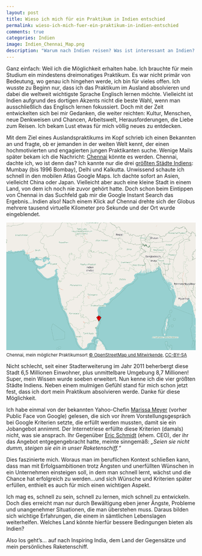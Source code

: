 ```yaml
---
layout: post
title: Wieso ich mich für ein Praktikum in Indien entschied
permalink: wieso-ich-mich-fuer-ein-praktikum-in-indien-entschied
comments: true
categories: Indien
image: Indien_Chennai_Map.png
description: "Warum nach Indien reisen? Was ist interessant an Indien? In diesem Beitrag findet man die Antwort auf die Frage, warum ich mich für ein Praktikum in Indien entschieden habe."
---
```


<p>Ganz einfach: Weil ich die Möglichkeit erhalten habe. Ich brauchte für mein Studium ein mindestens dreimonatiges Praktikum. Es war nicht primär von Bedeutung, wo genau ich hingehen werde, ich bin für vieles offen. Ich wusste zu Beginn nur, dass ich das Praktikum im Ausland absolvieren und dabei die weltweit wichtigste Sprache Englisch lernen möchte. Vielleicht ist Indien aufgrund des dortigen Akzents nicht die beste Wahl, wenn man ausschließlich das Englisch lernen fokussiert. Doch mit der Zeit entwickelten sich bei mir Gedanken, die weiter reichten: Kultur, Menschen, neue Denkweisen und Chancen, Arbeitswelt, Herausforderungen, die Liebe zum Reisen. Ich bekam Lust etwas für mich völlig neues zu entdecken.</p>
</p>Mit dem Ziel eines Auslandspraktikums im Kopf schrieb ich einen Bekannten an und fragte, ob er jemanden in der weiten Welt kennt, der einen hochmotivierten und engagierten jungen Praktikanten suche. Wenige Mails später bekam ich die Nachricht: <a href="http://de.wikipedia.org/wiki/Chennai">Chennai</a> könnte es werden. Chennai, dachte ich, wo ist denn das? Ich kannte nur die drei <a href="http://de.wikipedia.org/wiki/Liste_der_St%C3%A4dte_in_Indien">größten Städte Indiens</a>: Mumbay (bis 1996 Bombay), Delhi und Kalkutta. Unwissend schaute ich schnell in den mobilen Atlas Google Maps. Ich dachte sofort an Asien, vielleicht China oder Japan. Vielleicht aber auch eine kleine Stadt in einem Land, von dem ich noch nie zuvor gehört hatte. Doch schon beim Eintippen von Chennai in das Suchfeld gab mir die Google Instant Search das Ergebnis…Indien also! Nach einem Klick auf Chennai drehte sich der Globus mehrere tausend virtuelle Kilometer pro Sekunde und der Ort wurde eingeblendet.</p>

![Indien-Karte als Bild mit Chennai](/images/Indien_Chennai_Map.png "Lage von Chennai in Indien")
<small>Chennai, mein möglicher Praktikumsort <a href="http://www.openstreetmap.org/">© OpenStreetMap und Mitwirkende</a>, <a href="ttp://creativecommons.org/licenses/by-sa/2.0/">CC-BY-SA</a></small>

<p>Nicht schlecht, seit einer Stadterweiterung im Jahr 2011 beherbergt diese Stadt 6,5 Millionen Einwohner, plus unmittelbare Umgebung 8,7 Millionen! Super, mein Wissen wurde soeben erweitert. Nun kenne ich die vier größten Städte Indiens. Neben einem mulmigen Gefühl stand für mich schon jetzt fest, dass ich dort mein Praktikum absolvieren werde. Danke für diese Möglichkeit.</p>
<p>Ich habe einmal von der bekannten Yahoo-Chefin <a href="http://de.wikipedia.org/wiki/Marissa_Mayer">Marissa Meyer</a> (vorher Public Face von Google) gelesen, die sich vor ihrem Vorstellungsgespräch bei Google Kriterien setzte, die erfüllt werden mussten, damit sie ein Jobangebot annimmt. Der Internetriese erfüllte diese Kriterien (damals) nicht, was sie ansprach. Ihr Gegenüber <a href="http://de.wikipedia.org/wiki/Eric_Schmidt">Eric Schmidt</a> (ehem. CEO), der ihr das Angebot entgegengebracht hatte, meinte sinngemäß: <cite>„Seien sie nicht dumm, steigen sie ein in unser Raketenschiff.“</cite></p>
<p>Dies faszinierte mich. Woraus man im beruflichen Kontext schließen kann, dass man mit Erfolgsambitionen trotz Ängsten und unerfüllten Wünschen in ein Unternehmen einsteigen soll, in dem man schnell lernt, wächst und die Chance hat erfolgreich zu werden…und sich Wünsche und Kriterien später erfüllen, enthielt es auch für mich einen wichtigen Aspekt.</p>
<p>Ich mag es, schnell zu sein, schnell zu lernen, mich schnell zu entwickeln. Doch dies erreicht man nur durch Bewältigung eben jener Ängste, Probleme und unangenehmer Situationen, die man überstehen muss. Daraus bilden sich wichtige Erfahrungen, die einem in sämtlichen Lebenslagen weiterhelfen. Welches Land könnte hierfür bessere Bedingungen bieten als Indien?</p>
<p>Also los geht’s… auf nach Inspiring India, dem Land der Gegensätze und mein persönliches Raketenschiff.</p>
